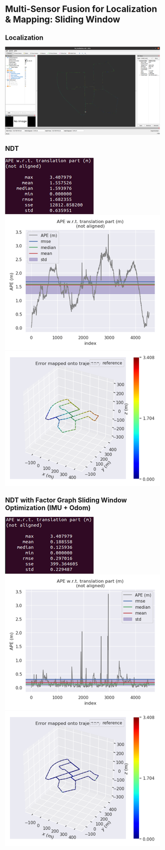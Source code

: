 # Multi-Sensor Fusion for Localization & Mapping: Sliding Window 

## Localization

![Localization](https://github.com/kangqi-ni/sensor_fusion_for_localization_learning/blob/master/assignments/10-sliding-window/docs/localization.png)

## NDT 

<img src="https://github.com/kangqi-ni/sensor_fusion_for_localization_learning/blob/master/assignments/10-sliding-window/docs/laser_ape.png">

<img src="https://github.com/kangqi-ni/sensor_fusion_for_localization_learning/blob/master/assignments/10-sliding-window/docs/laser_ape_raw.png">

<img src="https://github.com/kangqi-ni/sensor_fusion_for_localization_learning/blob/master/assignments/10-sliding-window/docs/laser_ape_map.png">

## NDT with Factor Graph Sliding Window Optimization (IMU + Odom)

<img src="https://github.com/kangqi-ni/sensor_fusion_for_localization_learning/blob/master/assignments/10-sliding-window/docs/optimize_ape.png">

<img src="https://github.com/kangqi-ni/sensor_fusion_for_localization_learning/blob/master/assignments/10-sliding-window/docs/optimize_ape_raw.png">

<img src="https://github.com/kangqi-ni/sensor_fusion_for_localization_learning/blob/master/assignments/10-sliding-window/docs/optimize_ape_map.png">

